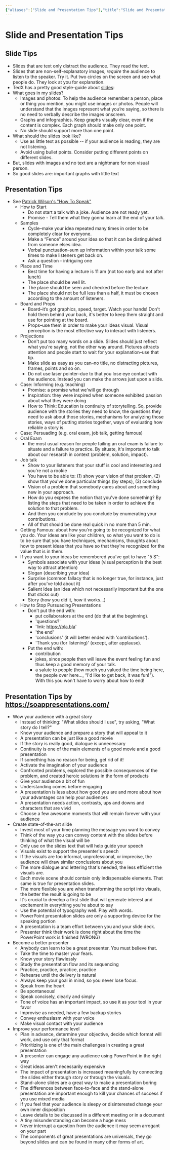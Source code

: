 ```yaml
---
{"aliases":["Slide and Presentation Tips"],"title":"Slide and Presentation Tips","date":"2021-04-16","tags":["slide","presentation"],"dg-publish":true,"permalink":"/slide-presentation/","dgPassFrontmatter":true}
---
```



# Slide and Presentation Tips

## Slide Tips

- Slides that are text only distract the audience. They read the text.
- Slides that are non-self-explanatory images, _require_ the audience to listen to the speaker. Try it. Put two circles on the screen and see what people do. They look at you for explanation.
- TedX has a pretty good style-guide about [slides](https://storage.ted.com/tedx/manuals/tedx_speaker_guide.pdf):
- What goes in my slides?
    - Images and photos: To help the audience remember a person, place or thing you mention, you might use images or photos. People will understand that the images represent what you’re saying, so there is no need to verbally describe the images onscreen.
    - Graphs and infographics. Keep graphs visually clear, even if the content is complex. Each graph should make only one point.
    - No slide should support more than one point.
- What should the slides look like?
    - Use as little text as possible -- if your audience is reading, they are not listening.
    - Avoid using bullet points. Consider putting different points on different slides.
- But, slides with images and no text are a nightmare for non visual person.
- So good slides are: important graphs with little text

## Presentation Tips

- See [Patrick Wilson's "How To Speak"](https://www.youtube.com/watch?v=Unzc731iCUY)
    - How to Start
        - Do not start a talk with a joke. Audience are not ready yet.
        - Promise - Tell them what they gonna learn at the end of your talk.
    - Samples
        - Cycle–make your idea repeated many times in order to be completely clear for everyone.
        - Make a “Fence” around your idea so that it can be distinguished from someone elses idea.
        - Verbal punctuation–sum up information within your talk some times to make listeners get back on.
        - Ask a question - intriguing one
    - Place and Time
        - Best time for having a lecture is 11 am (not too early and not after lunch)
        - The place should be well lit.
        - The place should be seen and checked before the lecture.
        - The place should not be full less than a half, it must be chosen according to the amount of listeners.
    - Board and Props
        - Board–it’s got graphics, speed, target. Watch your hands! Don't hold them behind your back, it's better to keep them straight and use for pointing at the board.
        - Props–use them in order to make your ideas visual. Visual perception is the most effective way to interact with listeners.
    - Projections
        - Don't put too many words on a slide. Slides should just reflect what you're saying, not the other way around. Pictures attracts attention and people start to wait for your explanation–use that tip.
        - Make slide as easy as you can–no title, no distracting pictures, frames, points and so on.
        - Do not use laser pointer–due to that you lose eye contact with the audience. Instead you can make the arrows just upon a slide.
    - Case: Informing (e.g. teaching)
        - Promise: a promise what we'will go through
        - Inspiration: they were inspired when someone exhibited passion about what they were doing
        - How to Think: Education is continuity of storytelling. So, provide audience with the stories they need to know, the questions they need to ask about those stories, mechanisms for analyzing those stories, ways of putting stories together, ways of evaluating how reliable a story is.
    - Case: Persuading (e.g. oral exam, job talk, getting famous)
    - Oral Exam
        - the most usual reason for people failing an oral exam is failure to situate and a failure to practice. By situate, it's important to talk about our research in context (problem, solution, impact).
    - Job talk
        - Show to your listeners that your stuff is cool and interesting and you're not a rookie
        - You have to be able to: (1) show your vision of that problem, (2) show that you've done particular things (by steps), (3) conclude
        - Vision of a problem that somebody cares about and something new in your approach.
        - How do you express the notion that you've done something? By listing the steps that need to be taken in order to achieve the solution to that problem.
        - And then you conclude by you conclude by enumerating your contributions.
        - All of that should be done real quick in no more than 5 min.
    - Getting Famous: about how you're going to be recognized for what you do. Your ideas are
like your children, so what you want to do is to be sure that you have techniques, mechanisms, thoughts about how to present ideas that you have so that they're recognized for the value that is in them.
    - If you want to your ideas be remembered you've got to have "5 S":
        - Symbols associate with your ideas (visual perception is the best way to attract attention)
        - Slogan (describing your idea)
        - Surprise (common fallacy that is no longer true, for instance, just after you've told about it)
        - Salient Idea (an idea which not necessarily important but the one that sticks out)
        - Story (how you did it, how it works…)
    - How to Stop Pursuading Presentations
        - Don't put the end with:
            - put collaborators at the end (do that at the beginning).
            - 'questions?'
            - 'link: <https://bla.bla>'
            - 'the end'
            - 'conclusions' (it will better ended with 'contributions').
            - 'Thank you (for listening)' (except, after applause).
        - Put the end with:
            - contribution
            - jokes, since people then will leave the event feeling fun and thus keep a good memory of your talk.
            - a salute to people (how much you valued the time being here, the people over here..., “I'd like to get back, it was fun!"). With this you won't have to worry about how to end!

## Presentation Tips by <https://soappresentations.com/>

- Wow your audience with a great story
    - Instead of thinking: "What slides should I use", try asking, "What story do I tell?"
    - Know your audience and prepare a story that will appeal to it
    - A presentation can be just like a good movie
    - If the story is really good, dialogue is unnecessary
    - Continuity is one of the main elements of a good movie and a good presentation
    - If something has no reason for being, get rid of it!
    - Activate the imagination of your audience
    - Confronted problems, explored the possible consequences of the problem, and created heroic solutions in the form of products
    - Give your audience a bit of fun
    - Understanding comes before engaging
    - A presentation is less about how good you are and more about how your advantages can help your audiences
    - A presentation needs action, contrasts, ups and downs and characters that are vivid
    - Choose a few awesome moments that will remain forever with your audience
- Create state-of-the-art slide
    - Invest most of your time planning the message you want to convey
    - Think of the way you can convey content with the slides before thinking of what the visual will be
    - Only use on the slides text that will help guide your speech
    - Visuals exist to support the presenter's speech
    - If the visuals are too informal, unprofessional, or imprecise, the audience will draw similar conclusions about you
    - The more dialogue and lettering that's needed, the less efficient the visuals are.
    - Each movie scene should contain only indispensable elements. That same is true for presentation slides.
    - The more flexible you are when transforming the script into visuals, the better the result is going to be
    - It's crucial to develop a first slide that will generate interest and excitement in everything you're about to say
    - Use the potential of typography well. Play with words.
    - PowerPoint presentation slides are only a supporting device for the speaking portion
    - A presentation is a team effort between you and your slide deck.
    - Presenter think their work is done right about the time the PowerPoint work is finished (WRONG)
- Become a better presenter
    - Anybody can learn to be a great presenter. You must believe that.
    - Take the time to master your fears.
    - Know your story flawlessly
    - Study the presentation flow and its sequencing
    - Practice, practice, practice, practice
    - Rehearse until the delivery is natural
    - Always keep your goal in mind, so you never lose focus.
    - Speak from the heart
    - Be spontaneous!
    - Speak concisely, clearly and simply
    - Tone of voice has an important impact, so use it as your tool in your favor
    - Improvise as needed, have a few backup stories
    - Convey enthusiasm with your voice
    - Make visual contact with your audience
- Improve your performance level
    - Plan in advance, determine your objective, decide which format will work, and use only that format
    - Prioritizing is one of the main challenges in creating a great presentation
    - A presenter can engage any audience using PowerPoint in the right way
    - Great ideas aren't necessarily expensive
    - The impact of presentation is increased meaningfully by connecting the slides either through story or through the visuals.
    - Stand-alone slides are a great way to make a presentation boring
    - The differences between face-to-face and the stand-alone presentation are important enough to kill your chances of success if you use mixed media
    - If you feel that your audience is sleepy or disinterested change your own inner disposition
    - Leave details to be discussed in a different meeting or in a document
    - A tiny misunderstanding can become a huge mess
    - Never interrupt a question from the audience it may seem arrogant on your part
    - The components of great presentations are universals, they go beyond slides and can be found in many other forms of art.
